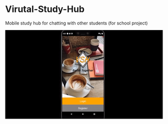 # Virutal-Study-Hub
Mobile study hub for chatting with other students (for school project)

![!](/media/COMP_370_App_demonstration_Group_3.gif)
